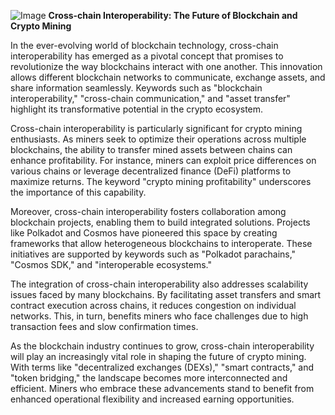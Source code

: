 
![Image](https://github.com/user-attachments/assets/31692037-0104-4703-abd1-696b6a7dd41b)
**Cross-chain Interoperability: The Future of Blockchain and Crypto Mining**

In the ever-evolving world of blockchain technology, cross-chain interoperability has emerged as a pivotal concept that promises to revolutionize the way blockchains interact with one another. This innovation allows different blockchain networks to communicate, exchange assets, and share information seamlessly. Keywords such as "blockchain interoperability," "cross-chain communication," and "asset transfer" highlight its transformative potential in the crypto ecosystem.

Cross-chain interoperability is particularly significant for crypto mining enthusiasts. As miners seek to optimize their operations across multiple blockchains, the ability to transfer mined assets between chains can enhance profitability. For instance, miners can exploit price differences on various chains or leverage decentralized finance (DeFi) platforms to maximize returns. The keyword "crypto mining profitability" underscores the importance of this capability.

Moreover, cross-chain interoperability fosters collaboration among blockchain projects, enabling them to build integrated solutions. Projects like Polkadot and Cosmos have pioneered this space by creating frameworks that allow heterogeneous blockchains to interoperate. These initiatives are supported by keywords such as "Polkadot parachains," "Cosmos SDK," and "interoperable ecosystems."

The integration of cross-chain interoperability also addresses scalability issues faced by many blockchains. By facilitating asset transfers and smart contract execution across chains, it reduces congestion on individual networks. This, in turn, benefits miners who face challenges due to high transaction fees and slow confirmation times.

As the blockchain industry continues to grow, cross-chain interoperability will play an increasingly vital role in shaping the future of crypto mining. With terms like "decentralized exchanges (DEXs)," "smart contracts," and "token bridging," the landscape becomes more interconnected and efficient. Miners who embrace these advancements stand to benefit from enhanced operational flexibility and increased earning opportunities.